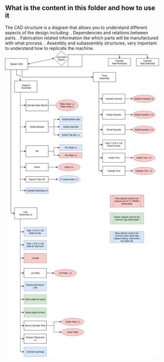 ## What is the content in this folder and how to use it
The CAD structure is a diagram that allows you to understand different aspects of the design including:
. Dependencies and relations between parts.
. Fabrication related information like which parts will be manufactured with what process.
. Assembly and subassembly structures, very important to understand how to replicate the machine.
![cad structure](images/CAD_structure.jpg)
